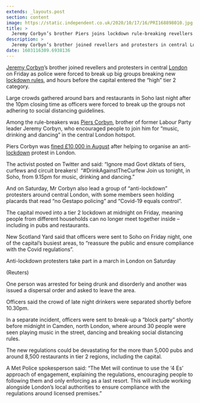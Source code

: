 ```yaml
--- 
extends: _layouts.post 
section: content 
image: https://static.independent.co.uk/2020/10/17/16/PRI168898010.jpg 
title: > 
  Jeremy Corbyn’s brother Piers joins lockdown rule-breaking revellers in central London 
description: > 
  Jeremy Corbyn’s brother joined revellers and protesters in central London on Friday as police were forced to break up big groups breaking new lockdown rules, and hours before the capital entered the “high” tier 2 category.Large crowds gathered around bars and restaurants in Soho last night after the 10pm closing time as officers were forced to break up the groups not adhering to social distancing guidelines.Among the rule-breakers was Piers Corbyn, brother of former Labour Party leader Jeremy Corbyn, who encouraged people to join him for “music, drinking and dancing” in the central London hotspot.Piers Corbyn was fined £10,000 in August after helping to organise an anti-lockdown protest in London.The new regulations could be devastating for the more than 5,000 pubs and around 8,500 restaurants in tier 2 regions, including the capital. 
date: 1603116309.6938136 
--- 
```

<div><p class="sc-pHJJA iocNwz above-article-prompt-donations"></p><p><a href="/topic/jeremy-corbyn">Jeremy Corbyn</a>&#8217;s brother joined revellers and protesters in central <a href="/topic/london">London</a> on Friday as police were forced to break up big groups breaking new <a href="/topic/lockdown-rules">lockdown rules</a>, and hours before the capital entered the &#8220;high&#8221; tier 2 category.&#160;</p><p>Large crowds gathered around bars and restaurants in Soho last night after the 10pm closing time as officers were forced to break up the groups not adhering to social distancing guidelines.&#160;</p><p></p><p>Among the rule-breakers was <a href="/topic/piers-corbyn">Piers Corbyn</a>, brother of former Labour Party leader Jeremy Corbyn, who encouraged people to join him for &#8220;music, drinking and dancing&#8221; in the central London hotspot.</p><p id="article-im-prompt"></p><p>Piers Corbyn was <a href="https://www.independent.co.uk/news/uk/crime/coronavirus-illegal-raves-arrests-fines-banwen-wales-thetford-forest-norfolk-a9696616.html">fined &#163;10,000 in August</a> after helping to organise an anti-<a href="/topic/lockdown">lockdown</a> protest in London.&#160;</p><p></p><p></p><p>The activist posted on Twitter and said: &#8220;Ignore mad Govt diktats of tiers, curfews and circuit breakers! &#160;&#8220;#DrinkAgainstTheCurfew Join us tonight, in Soho, from 9.15pm for music, drinking and dancing.&#8221; &#160;&#160;</p><p>And on Saturday, Mr Corbyn also lead a group of &#8220;anti-lockdown&#8221; protesters around central London, with some members seen holding placards that read &#8220;no Gestapo policing&#8221; and &#8220;Covid-19 equals control&#8221;. &#160;</p><p id="taboola-carousel-thumbnails"></p><p>The capital moved into a tier 2 lockdown at midnight on Friday, meaning people from different households can no longer meet together inside &#8211;including in pubs and restaurants.</p><p>New Scotland Yard said that officers were sent to Soho on Friday night, one of the capital&#8217;s busiest areas, to &#8220;reassure the public and ensure compliance with the Covid regulations&#8221;. &#160;</p><p>Anti-lockdown protesters take part in a march in London on Saturday</p><p class="sc-pRFZy iIPyzR copyright">(Reuters)</p><p>One person was arrested for being drunk and disorderly and another was issued a dispersal order and asked to leave the area.&#160;</p><p>Officers said the crowd of late night drinkers were separated shortly before 10.30pm.</p><p>In a separate incident, officers were sent to break-up a &#8220;block party&#8221; shortly before midnight in Camden, north London, where around 30 people were seen playing music in the street, dancing and breaking social distancing rules.&#160;</p><p class="sc-oTaAA eBoKzo"></p><p>The new regulations could be devastating for the more than 5,000 pubs and around 8,500 restaurants in tier 2 regions, including the capital.&#160;</p><p></p><p>A Met Police spokesperson said: &#8220;The Met will continue to use the &#8216;4 Es&#8217; approach of engagement, explaining the regulations, encouraging people to following them and only enforcing as a last resort. This will include working alongside London&#8217;s local authorities to ensure compliance with the regulations around licensed premises.&#8221; &#160;</p><p class="sc-ptCms fzKffT"></p></div>
